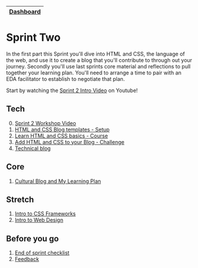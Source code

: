 [Dashboard](../README.md)|
---|

# Sprint Two

In the first part this Sprint you'll dive into HTML and CSS, the language of the web, and use it to create a blog that you'll contribute to through out your journey. Secondly you'll use last sprints core material and reflections to pull together your learning plan. You'll need to arrange a time to pair with an EDA facilitator to establish to negotiate that plan.

Start by watching the [Sprint 2 Intro Video](https://www.youtube.com/watch?v=G6j-ngnQe7M) on Youtube!

## Tech

0. [Sprint 2 Workshop Video](https://www.youtube.com/watch?v=oVqaL5O4Y4c) 
1. [HTML and CSS Blog templates - Setup](html-css-blog-template-setup.md)  
2. [Learn HTML and CSS basics - Course](html-and-css-basics.md)       
3. [Add HTML and CSS to your Blog - Challenge](html-css-add-to-blog-challenge.md)   
4. [Technical blog](blog-sprint2-technical.md)  



## Core 
1. [Cultural Blog and My Learning Plan](core-cultural-blog-and-learning-plan.md)    
  
## Stretch
1. [Intro to CSS Frameworks](intro-to-css-frameworks.md) 
2. [Intro to Web Design](html-css-design.md) 

## Before you go 
1. [End of sprint checklist](end-of-sprint-2-checklist.md)
2. [Feedback](../resources/feedback.md)  

